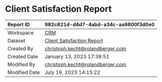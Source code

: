 



# Client Satisfaction Report

|Report ID|982c821d-d4d7-4abd-a34c-aa9800f3d0e0|
| :--- | :--- |
|Workspace|[CRM](../Workspaces/CRM.md)|
|Dataset|[Client Satisfaction Report](../Datasets/Client-Satisfaction-Report.md)|
|Created By|christoph.kecht@rolandberger.com|
|Created Date|January 13, 2023 17:38:51|
|Modified By|christoph.kecht@rolandberger.com|
|Modified Date|July 19, 2023 14:15:22|
